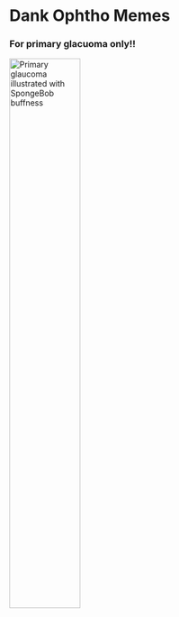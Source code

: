 # Dank Ophtho Memes

### For primary glacuoma only!!
<img class="plain-fig" src="/artcorner/media/images/spongememeglaucoma.png" alt="Primary glaucoma illustrated with SpongeBob buffness" style="width:50%">